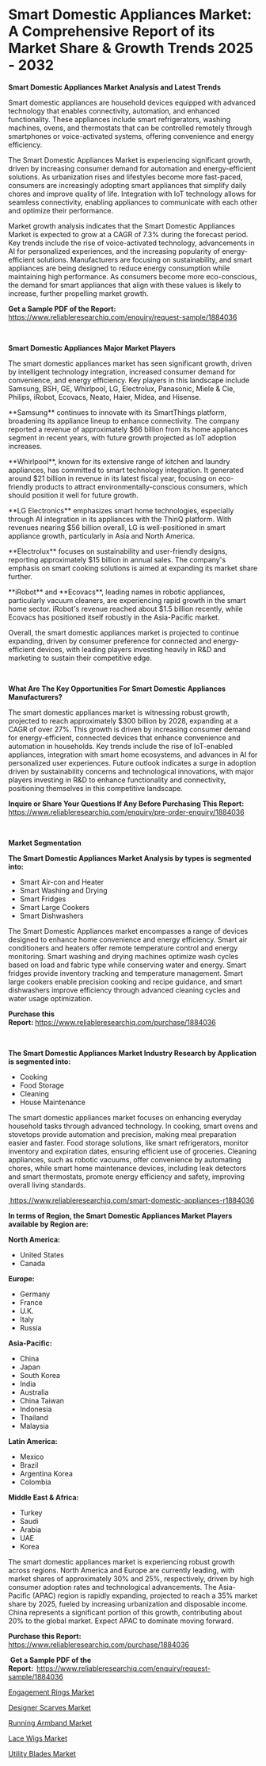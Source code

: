 <p><h1>Smart Domestic Appliances Market: A Comprehensive Report of its Market Share & Growth Trends 2025 - 2032</h1></p><p><strong>Smart Domestic Appliances Market Analysis and Latest Trends</strong></p>
<p><p>Smart domestic appliances are household devices equipped with advanced technology that enables connectivity, automation, and enhanced functionality. These appliances include smart refrigerators, washing machines, ovens, and thermostats that can be controlled remotely through smartphones or voice-activated systems, offering convenience and energy efficiency.</p><p>The Smart Domestic Appliances Market is experiencing significant growth, driven by increasing consumer demand for automation and energy-efficient solutions. As urbanization rises and lifestyles become more fast-paced, consumers are increasingly adopting smart appliances that simplify daily chores and improve quality of life. Integration with IoT technology allows for seamless connectivity, enabling appliances to communicate with each other and optimize their performance.</p><p>Market growth analysis indicates that the Smart Domestic Appliances Market is expected to grow at a CAGR of 7.3% during the forecast period. Key trends include the rise of voice-activated technology, advancements in AI for personalized experiences, and the increasing popularity of energy-efficient solutions. Manufacturers are focusing on sustainability, and smart appliances are being designed to reduce energy consumption while maintaining high performance. As consumers become more eco-conscious, the demand for smart appliances that align with these values is likely to increase, further propelling market growth.</p></p>
<p><strong>Get a Sample PDF of the Report:&nbsp;</strong> <a href="https://www.reliableresearchiq.com/enquiry/request-sample/1884036?utm_campaign=123&utm_medium=2&utm_source=Github&utm_content=ia&utm_term=05042025&utm_id=smart-domestic-appliances">https://www.reliableresearchiq.com/enquiry/request-sample/1884036</a></p>
<p>&nbsp;</p>
<p><strong>Smart Domestic Appliances Major Market Players</strong></p>
<p><p>The smart domestic appliances market has seen significant growth, driven by intelligent technology integration, increased consumer demand for convenience, and energy efficiency. Key players in this landscape include Samsung, BSH, GE, Whirlpool, LG, Electrolux, Panasonic, Miele & Cie, Philips, iRobot, Ecovacs, Neato, Haier, Midea, and Hisense.</p><p>**Samsung** continues to innovate with its SmartThings platform, broadening its appliance lineup to enhance connectivity. The company reported a revenue of approximately $66 billion from its home appliances segment in recent years, with future growth projected as IoT adoption increases.</p><p>**Whirlpool**, known for its extensive range of kitchen and laundry appliances, has committed to smart technology integration. It generated around $21 billion in revenue in its latest fiscal year, focusing on eco-friendly products to attract environmentally-conscious consumers, which should position it well for future growth.</p><p>**LG Electronics** emphasizes smart home technologies, especially through AI integration in its appliances with the ThinQ platform. With revenues nearing $56 billion overall, LG is well-positioned in smart appliance growth, particularly in Asia and North America.</p><p>**Electrolux** focuses on sustainability and user-friendly designs, reporting approximately $15 billion in annual sales. The company's emphasis on smart cooking solutions is aimed at expanding its market share further.</p><p>**iRobot** and **Ecovacs**, leading names in robotic appliances, particularly vacuum cleaners, are experiencing rapid growth in the smart home sector. iRobot's revenue reached about $1.5 billion recently, while Ecovacs has positioned itself robustly in the Asia-Pacific market.</p><p>Overall, the smart domestic appliances market is projected to continue expanding, driven by consumer preference for connected and energy-efficient devices, with leading players investing heavily in R&D and marketing to sustain their competitive edge.</p></p>
<p>&nbsp;</p>
<p><strong>What Are The Key Opportunities For Smart Domestic Appliances Manufacturers?</strong></p>
<p><p>The smart domestic appliances market is witnessing robust growth, projected to reach approximately $300 billion by 2028, expanding at a CAGR of over 27%. This growth is driven by increasing consumer demand for energy-efficient, connected devices that enhance convenience and automation in households. Key trends include the rise of IoT-enabled appliances, integration with smart home ecosystems, and advances in AI for personalized user experiences. Future outlook indicates a surge in adoption driven by sustainability concerns and technological innovations, with major players investing in R&D to enhance functionality and connectivity, positioning themselves in this competitive landscape.</p></p>
<p><strong>Inquire or Share Your Questions If Any Before Purchasing This Report:</strong> <a href="https://www.reliableresearchiq.com/enquiry/pre-order-enquiry/1884036?utm_campaign=123&utm_medium=2&utm_source=Github&utm_content=ia&utm_term=05042025&utm_id=smart-domestic-appliances">https://www.reliableresearchiq.com/enquiry/pre-order-enquiry/1884036</a></p>
<p>&nbsp;</p>
<p><strong>Market Segmentation</strong></p>
<p><strong>The Smart Domestic Appliances Market Analysis by types is segmented into:</strong></p>
<p><ul><li>Smart Air-con and Heater</li><li>Smart Washing and Drying</li><li>Smart Fridges</li><li>Smart Large Cookers</li><li>Smart Dishwashers</li></ul></p>
<p><p>The Smart Domestic Appliances market encompasses a range of devices designed to enhance home convenience and energy efficiency. Smart air conditioners and heaters offer remote temperature control and energy monitoring. Smart washing and drying machines optimize wash cycles based on load and fabric type while conserving water and energy. Smart fridges provide inventory tracking and temperature management. Smart large cookers enable precision cooking and recipe guidance, and smart dishwashers improve efficiency through advanced cleaning cycles and water usage optimization.</p></p>
<p><strong>Purchase this Report:&nbsp;</strong><a href="https://www.reliableresearchiq.com/purchase/1884036?utm_campaign=123&utm_medium=2&utm_source=Github&utm_content=ia&utm_term=05042025&utm_id=smart-domestic-appliances">https://www.reliableresearchiq.com/purchase/1884036</a></p>
<p>&nbsp;</p>
<p><strong>The Smart Domestic Appliances Market Industry Research by Application is segmented into:</strong></p>
<p><ul><li>Cooking</li><li>Food Storage</li><li>Cleaning</li><li>House Maintenance</li></ul></p>
<p><p>The smart domestic appliances market focuses on enhancing everyday household tasks through advanced technology. In cooking, smart ovens and stovetops provide automation and precision, making meal preparation easier and faster. Food storage solutions, like smart refrigerators, monitor inventory and expiration dates, ensuring efficient use of groceries. Cleaning appliances, such as robotic vacuums, offer convenience by automating chores, while smart home maintenance devices, including leak detectors and smart thermostats, promote energy efficiency and safety, improving overall living standards.</p></p>
<p><a href="https://www.reliableresearchiq.com/smart-domestic-appliances-r1884036?utm_campaign=123&utm_medium=2&utm_source=Github&utm_content=ia&utm_term=05042025&utm_id=smart-domestic-appliances">&nbsp;https://www.reliableresearchiq.com/smart-domestic-appliances-r1884036</a></p>
<p><strong>In terms of Region, the Smart Domestic Appliances Market Players available by Region are:</strong></p>
<p>
    <p> <strong> North America: </strong>
        <ul>
            <li>United States</li>
            <li>Canada</li>
        </ul>
        </p> 
    <p> <strong> Europe: </strong>
        <ul>
            <li>Germany</li>
            <li>France</li>
            <li>U.K.</li>
            <li>Italy</li>
            <li>Russia</li>
        </ul>
        </p> 
    <p> <strong> Asia-Pacific: </strong>
        <ul>
            <li>China</li>
            <li>Japan</li>
            <li>South Korea</li>
            <li>India</li>
            <li>Australia</li>
            <li>China Taiwan</li>
            <li>Indonesia</li>
            <li>Thailand</li>
            <li>Malaysia</li>
        </ul>
        </p> 
    <p> <strong> Latin America: </strong>
        <ul>
            <li>Mexico</li>
            <li>Brazil</li>
            <li>Argentina Korea</li>
            <li>Colombia</li>
        </ul>
        </p> 
    <p> <strong> Middle East & Africa: </strong>
        <ul>
            <li>Turkey</li>
            <li>Saudi</li>
            <li>Arabia</li>
            <li>UAE</li>
            <li>Korea</li>
        </ul>
    </p>
    </p>
<p><p>The smart domestic appliances market is experiencing robust growth across regions. North America and Europe are currently leading, with market shares of approximately 30% and 25%, respectively, driven by high consumer adoption rates and technological advancements. The Asia-Pacific (APAC) region is rapidly expanding, projected to reach a 35% market share by 2025, fueled by increasing urbanization and disposable income. China represents a significant portion of this growth, contributing about 20% to the global market. Expect APAC to dominate moving forward.</p></p>
<p><strong>Purchase this Report: </strong><a href="https://www.reliableresearchiq.com/purchase/1884036?utm_campaign=123&utm_medium=2&utm_source=Github&utm_content=ia&utm_term=05042025&utm_id=smart-domestic-appliances">https://www.reliableresearchiq.com/purchase/1884036</a></p>
<p>&nbsp;<strong>Get a Sample PDF of the Report:&nbsp;&nbsp;</strong><a href="https://www.reliableresearchiq.com/enquiry/request-sample/1884036?utm_campaign=123&utm_medium=2&utm_source=Github&utm_content=ia&utm_term=05042025&utm_id=smart-domestic-appliances">https://www.reliableresearchiq.com/enquiry/request-sample/1884036</a></p>
<p><strong></strong></p>
<p><p><a href="https://github.com/duskodazzi34/Market-Research-Report-List-1/blob/main/engagement-rings-market.md?utm_campaign=123&utm_medium=2&utm_source=Github&utm_content=ia&utm_term=05042025&utm_id=smart-domestic-appliances">Engagement Rings Market</a></p><p><a href="https://github.com/daddskokenk4/Market-Research-Report-List-1/blob/main/designer-scarves-market.md?utm_campaign=123&utm_medium=2&utm_source=Github&utm_content=ia&utm_term=05042025&utm_id=smart-domestic-appliances">Designer Scarves Market</a></p><p><a href="https://github.com/drevertevell/Market-Research-Report-List-1/blob/main/running-armband-market.md?utm_campaign=123&utm_medium=2&utm_source=Github&utm_content=ia&utm_term=05042025&utm_id=smart-domestic-appliances">Running Armband Market</a></p><p><a href="https://github.com/forttgoddym7/Market-Research-Report-List-1/blob/main/lace-wigs-market.md?utm_campaign=123&utm_medium=2&utm_source=Github&utm_content=ia&utm_term=05042025&utm_id=smart-domestic-appliances">Lace Wigs Market</a></p><p><a href="https://github.com/kabotcaddoub/Market-Research-Report-List-1/blob/main/utility-blades-market.md?utm_campaign=123&utm_medium=2&utm_source=Github&utm_content=ia&utm_term=05042025&utm_id=smart-domestic-appliances">Utility Blades Market</a></p></p>